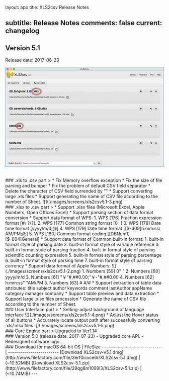 layout: app
title: XLS2csv Release Notes

subtitle: Release Notes
comments: false
current: changelog
---

## Version 5.1 
Release date: 2017-08-23

<script> GmagonUtils.$verNote('2017-08-23')</script>
![](./images/screens/xls2csv5.1-1.png)

<br>
### .xls to .csv part
> * Fix Memory overflow exception
* Fix the size of file parsing and bumper
* Fix the problem of default CSV field separator
* Delete the character of CSV field surrended by ""
* Support converting large .xls files
* Support generating the name of CSV file according to the number of Sheet.
 ![](./images/screens/xls2csv5.1-3.png)

<br>
### .xlsx to .csv part
> * Support .xlsx files (Microsoft Excel, Apple Numbers, Open Offices Excel)
* Support parsing section of data format conversion
* Support data format of WPS: 
               1. WPS [176] Fraction expression format [#\ ?/?].  
               2. WPS [177] Common string format [0_ ]
               3. WPS [178] Date time format [yyyy/m/d;@]
               4. WPS [179] Date time format [[$-409]h:mm:ss\ AM/PM;@]
               5. WPS [180] Common format coding [[DBNum1][$-804]General]
* Support data format of Common built-in format: 
               1. built-in format style of parsing date
               2. built-in format style of variable reference
               3. built-in format style of parsing fraction
               4. built-in format style of parsing scientific counting expression
               5. built-in format style of parsing percentage
               6. built-in format style of parsing time
               7. built-in format style of parsing currency        
* Support data format of Apple Numbers:
![](./images/screens/xls2csv5.1-2.png)
               1. Numbers [59] 0" "
               2. Numbers [60] yyyy/m/d
               3. Numbers [61] "￥"#,##0.00;"￥-"#,##0.00
               4. Numbers [62]  h:mm:ss" "AM/PM
               5. Numbers [63] # #/#
* Support extraction of table data attributes:  
          title
          subject
          author
          keywords
          comment
          lastAuthor
          appName
          category
          manager
          company
* Support table preview and data extraction
* Support large .xlsx files procession
* Generate the name of CSV file according to the number of Sheet.

<br>
### User Interface part 
> * Setting-adjust background of language interface
![](./images/screens/xls2csv5.1-4.png)
* Adjust the Hover status of all buttons
* Accurately locate output path after successfully converting .xls/.xlsx files
![](./images/screens/xls2csv5.1-5.png)  

<br>
### Core Engine part
> Upgraded to Ver1.14

<br>
### Version 5.0 (release date: 2017-07-23)
- Upgraded core API.
- Redesigned software logo.

<br>
### Download
for macOS 64-bit OS | FileSize
------------------------------ | -------------------------
[Download XLS2csv-v5.1.dmg](http://www.filefactory.com/file/3erf0icxce6r/XLS2csv-5.1.dmg)    | (~10.52MiB)
[Download XLS2csv-5.1.zip](http://www.filefactory.com/file/29qg8m1099l3/XLS2csv-5.1.zip)    | (~10.74MiB)
---
